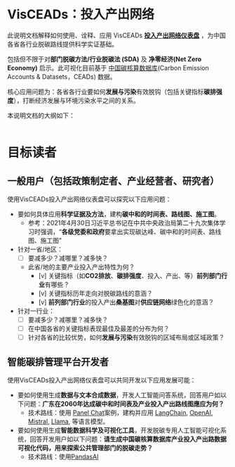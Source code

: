 # VisCEADs：投入产出网络

此说明文档解释如何使用、诠释、应用 VisCEADs **[投入产出网络仪表盘](https://oxon8.netlify.app/visualization/prj-visCEADs/index.zh)** ，为中国各省各行业脱碳路线提供科学实证基础。

包括但不限于对**部门脱碳方法/行业脱碳法 (SDA)** 及 **净零经济(Net Zero Economy)** 启示。此可视化目前基于 [中国碳核算数据库](https://www.ceads.net.cn/)(Carbon Emission Accounts & Datasets，CEADs)  数据。

核心应用问题为：各省各行业要如何**发展与污染**有效脱钩（包括关键指标**碳排强度**），打断经济发展与环境污染水平之间的关系。

本说明文档的大纲如下：

```{tableofcontents}
```

# 目标读者
## 一般用户（包括政策制定者、产业经营者、研究者）

使用VisCEADs投入产出网络仪表盘可以探究以下应用问题：
* 要如何具体应用**科学证据及方法**，建构**碳中和的时间表、路线图、施工图**。
	* 参考：2021年4月30日习近平总书记在中共中央政治局第二十九次集体学习时强调，“**各级党委和政府**要拿出实现碳达峰、碳中和的时间表、路线图、施工图”
* 针对一省/地区：
	* [ ] 要减多少？减哪里？减多快？
	* 此省/地的主要产业投入产出特性为何？
		* [v] 关键指标（如**CO2排放**、**碳排强度**、投入、产出、等）**前列部门行业**有哪些？
		* [v] 关键指标历年走向对脱碳路线的意涵？
		* [v] **前列部门行业**的投入产出**桑基图**对**供应链网络**绿色化的意涵？
* 针对一行业：
	* [ ] 要减多少？减哪里？减多快？
	* [ ] 在中国各省的关键指标表现最佳及最差的分布为何？
	* [ ] 针对各省的比较优势，如何**发展与污染**有效脱钩的区域布局或区域政策？

## 智能碳排管理平台开发者

使用VisCEADs投入产出网络仪表盘可以共同开发以下应用发展可能：
* 要如何使用生成**数据与文本合成数据**，开发人工智能问答系统，回答用户如以下问题：**广东在2060年达成碳中和时间表及产业投入产出路线图應应为何？**
	* 技术路线：使用 [Panel Chat](https://github.com/holoviz-topics/panel-chat-examples)案例，建构并应用 [LangChain](https://python.langchain.com/docs/get_started/introduction), [OpenAI](https://openai.com/blog/chatgpt), [Mistral](https://www.google.com/url?sa=t&rct=j&q=&esrc=s&source=web&cd=&ved=2ahUKEwjZtP35yvSBAxU00wIHHerUDZAQFnoECBEQAQ&url=https%3A%2F%2Fdocs.mistral.ai%2F&usg=AOvVaw2qpx09O_zOzSksgjBKiJY_&opi=89978449), [Llama](https://ai.meta.com/llama/), 等语言模型。
* 要如何使用生成**智能数据科学及可视化工具**，开发脱碳专用人工智能可视化系统，回答开发用户如以下问题：**请生成中国碳核算数据库产业投入产出路数据可视化代码，用来探索公共管理部门的脱碳走势？**
	* 技术路线：使用[PandasAI](https://docs.pandas-ai.com/intro)
